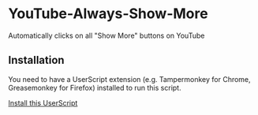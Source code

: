 # YouTube-Always-Show-More
Automatically clicks on all "Show More" buttons on YouTube

## Installation
You need to have a UserScript extension (e.g. Tampermonkey for Chrome, Greasemonkey for Firefox) installed to run this script.

[Install this UserScript](https://github.com/LenAnderson/YouTube-Always-Show-More/raw/main/YouTube-Always-Show-More.user.js)
